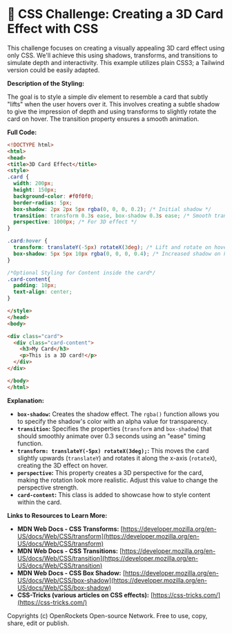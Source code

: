 # 🐞 CSS Challenge:  Creating a 3D Card Effect with CSS


This challenge focuses on creating a visually appealing 3D card effect using only CSS. We'll achieve this using shadows, transforms, and transitions to simulate depth and interactivity.  This example utilizes plain CSS3; a Tailwind version could be easily adapted.

**Description of the Styling:**

The goal is to style a simple div element to resemble a card that subtly "lifts" when the user hovers over it. This involves creating a subtle shadow to give the impression of depth and using transforms to slightly rotate the card on hover. The transition property ensures a smooth animation.


**Full Code:**

```html
<!DOCTYPE html>
<html>
<head>
<title>3D Card Effect</title>
<style>
.card {
  width: 200px;
  height: 150px;
  background-color: #f0f0f0;
  border-radius: 5px;
  box-shadow: 2px 2px 5px rgba(0, 0, 0, 0.2); /* Initial shadow */
  transition: transform 0.3s ease, box-shadow 0.3s ease; /* Smooth transitions */
  perspective: 1000px; /* For 3D effect */
}

.card:hover {
  transform: translateY(-5px) rotateX(3deg); /* Lift and rotate on hover */
  box-shadow: 5px 5px 10px rgba(0, 0, 0, 0.4); /* Increased shadow on hover */
}

/*Optional Styling for Content inside the card*/
.card-content{
  padding: 10px;
  text-align: center;
}

</style>
</head>
<body>

<div class="card">
  <div class="card-content">
    <h3>My Card</h3>
    <p>This is a 3D card!</p>
  </div>
</div>

</body>
</html>
```

**Explanation:**

* **`box-shadow`:** Creates the shadow effect.  The `rgba()` function allows you to specify the shadow's color with an alpha value for transparency.
* **`transition`:**  Specifies the properties (`transform` and `box-shadow`) that should smoothly animate over 0.3 seconds using an "ease" timing function.
* **`transform: translateY(-5px) rotateX(3deg);`:** This moves the card slightly upwards (`translateY`) and rotates it along the x-axis (`rotateX`), creating the 3D effect on hover.
* **`perspective`:** This property creates a 3D perspective for the card, making the rotation look more realistic.  Adjust this value to change the perspective strength.
* **`card-content`:**  This class is added to showcase how to style content within the card.


**Links to Resources to Learn More:**

* **MDN Web Docs - CSS Transforms:** [https://developer.mozilla.org/en-US/docs/Web/CSS/transform](https://developer.mozilla.org/en-US/docs/Web/CSS/transform)
* **MDN Web Docs - CSS Transitions:** [https://developer.mozilla.org/en-US/docs/Web/CSS/transition](https://developer.mozilla.org/en-US/docs/Web/CSS/transition)
* **MDN Web Docs - CSS Box Shadow:** [https://developer.mozilla.org/en-US/docs/Web/CSS/box-shadow](https://developer.mozilla.org/en-US/docs/Web/CSS/box-shadow)
* **CSS-Tricks (various articles on CSS effects):** [https://css-tricks.com/](https://css-tricks.com/)


Copyrights (c) OpenRockets Open-source Network. Free to use, copy, share, edit or publish.

